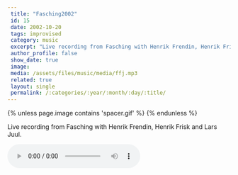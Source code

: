 ```yaml
---
 title: "Fasching2002"
 id: 15
 date: 2002-10-20
 tags: improvised
 category: music
 excerpt: "Live recording from Fasching with Henrik Frendin, Henrik Frisk and Lars Juul...."
 author_profile: false
 show_date: true
 image: 
 media: /assets/files/music/media/ffj.mp3
 related: true
 layout: single
 permalink: /:categories/:year/:month/:day/:title/
---
```

{% unless page.image contains 'spacer.gif' %}
{% endunless %}

Live recording from Fasching with Henrik Frendin, Henrik Frisk and Lars Juul.

![](/assets/files/music/media/ffj.mp3)
